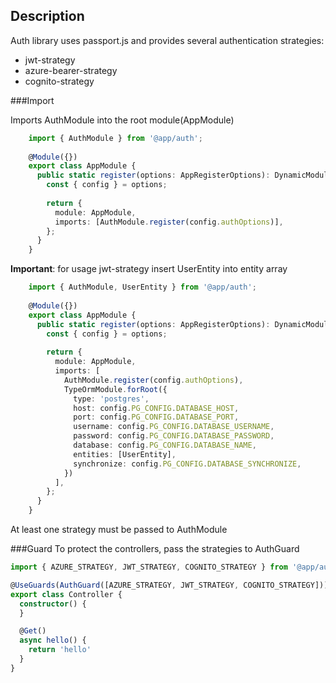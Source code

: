 ## Description

Auth library uses passport.js and  provides several authentication strategies:
- jwt-strategy
- azure-bearer-strategy
- cognito-strategy

###Import

Imports AuthModule into the root module(AppModule)
```typescript
    import { AuthModule } from '@app/auth';
    
    @Module({})
    export class AppModule {
      public static register(options: AppRegisterOptions): DynamicModule {
        const { config } = options;
    
        return {
          module: AppModule,
          imports: [AuthModule.register(config.authOptions)],
        };
      }
    }
```

**Important**: for usage jwt-strategy insert UserEntity into entity array
```typescript
    import { AuthModule, UserEntity } from '@app/auth';
    
    @Module({})
    export class AppModule {
      public static register(options: AppRegisterOptions): DynamicModule {
        const { config } = options;
    
        return {
          module: AppModule,
          imports: [
            AuthModule.register(config.authOptions), 
            TypeOrmModule.forRoot({
              type: 'postgres',
              host: config.PG_CONFIG.DATABASE_HOST,
              port: config.PG_CONFIG.DATABASE_PORT,
              username: config.PG_CONFIG.DATABASE_USERNAME,
              password: config.PG_CONFIG.DATABASE_PASSWORD,
              database: config.PG_CONFIG.DATABASE_NAME,
              entities: [UserEntity],
              synchronize: config.PG_CONFIG.DATABASE_SYNCHRONIZE,
            })
          ],
        };
      }
    }
```
At least one strategy must be passed to AuthModule

###Guard
To protect the controllers, pass the strategies to AuthGuard
```typescript
import { AZURE_STRATEGY, JWT_STRATEGY, COGNITO_STRATEGY } from '@app/auth/constants';

@UseGuards(AuthGuard([AZURE_STRATEGY, JWT_STRATEGY, COGNITO_STRATEGY]))
export class Controller {
  constructor() {
  }

  @Get()
  async hello() {
    return 'hello'
  }
}
```